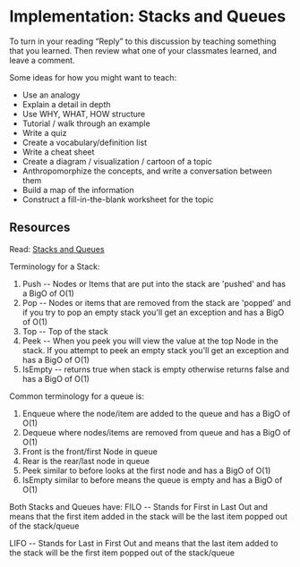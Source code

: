 # Implementation: Stacks and Queues

To turn in your reading “Reply” to this discussion by teaching something that you learned. Then review what one of your classmates learned, and leave a comment.

Some ideas for how you might want to teach:

* Use an analogy
* Explain a detail in depth
* Use WHY, WHAT, HOW structure
* Tutorial / walk through an example
* Write a quiz
* Create a vocabulary/definition list
* Write a cheat sheet
* Create a diagram / visualization / cartoon of a topic
* Anthropomorphize the concepts, and write a conversation between them
* Build a map of the information
* Construct a fill-in-the-blank worksheet for the topic

## Resources

Read: [Stacks and Queues](https://codefellows.github.io/common_curriculum/data_structures_and_algorithms/Code_401/class-10/resources/stacks_and_queues.html)



Terminology for a Stack: 
1. Push  -- Nodes or Items that are put into the stack are 'pushed' and has a BigO of O(1)
2. Pop -- Nodes or items that are removed from the stack are 'popped' and if you try to pop an empty stack you'll get an exception and has a BigO of O(1)
3. Top -- Top of the stack
4. Peek -- When you peek you will view the value at the top Node in the stack. If you attempt to peek an empty stack you'll get an exception and has a BigO of O(1)
5. IsEmpty -- returns true when stack is empty otherwise returns false and has a BigO of O(1)


Common terminology for a queue is:
1. Enqueue where the node/item are added to the queue and has a BigO of O(1)
2. Dequeue where nodes/items are removed from queue and has a BigO of O(1)
3. Front is the front/first Node in queue
4. Rear is the rear/last node in queue
5. Peek similar to before looks at the first node and has a BigO of O(1)
6. IsEmpty similar to before means the queue is empty and has a BigO of O(1)



Both Stacks and Queues have: 
FILO -- Stands for First in Last Out and means that the first item added in the stack will be the last item popped out of the stack/queue

LIFO -- Stands for Last in First Out and means that the last item added to the stack will be the first item popped out of the stack/queue
